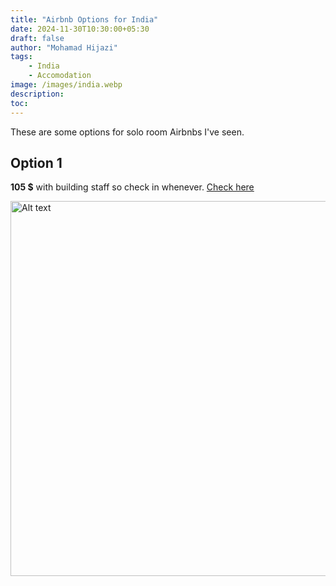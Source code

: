 ```yaml
---
title: "Airbnb Options for India"
date: 2024-11-30T10:30:00+05:30
draft: false
author: "Mohamad Hijazi"
tags:
    - India
    - Accomodation
image: /images/india.webp
description:
toc:
---
```


These are some options for solo room Airbnbs I've seen. 

## Option 1

<b> 105 $</b> with building staff so check in whenever. [Check here](https://www.airbnb.com/rooms/1162799689258938645)

<img src="https://a0.muscache.com/im/pictures/hosting/Hosting-1162799689258938645/original/601233d6-7b04-430c-9359-12a4e5557641.jpeg?im_w=1440&im_format=avif" alt="Alt text" width="600">

